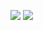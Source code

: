 ![](https://github.com/ThisGuyEddie/Interactive-Lab-Hub/blob/master/Lab5/Screen%20Shot%202020-10-13%20at%206.02.02%20AM.png)
![](https://github.com/ThisGuyEddie/Interactive-Lab-Hub/blob/master/Lab5/Screen%20Shot%202020-10-13%20at%206.02.08%20AM.png)
